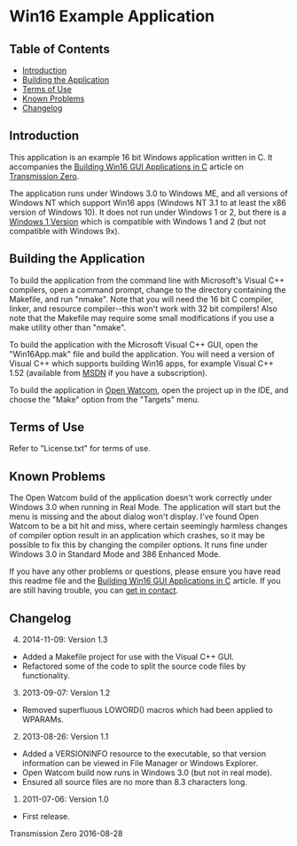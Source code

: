 # Win16 Example Application

## Table of Contents

- [Introduction](#introduction)
- [Building the Application](#building-the-application)
- [Terms of Use](#terms-of-use)
- [Known Problems](#known-problems)
- [Changelog](#changelog)

## Introduction

This application is an example 16 bit Windows application written in C. It
accompanies the
[Building Win16 GUI Applications in C](http://www.transmissionzero.co.uk/computing/win16-apps-in-c/)
article on [Transmission Zero](http://www.transmissionzero.co.uk/).

The application runs under Windows 3.0 to Windows ME, and all versions of
Windows NT which support Win16 apps (Windows NT 3.1 to at least the x86 version
of Windows 10). It does not run under Windows 1 or 2, but there is a
[Windows 1 Version](https://github.com/TransmissionZero/Windows-1-Example-Application)
which is compatible with Windows 1 and 2 (but not compatible with Windows 9x).

## Building the Application

To build the application from the command line with Microsoft's Visual C++
compilers, open a command prompt, change to the directory containing the
Makefile, and run "nmake". Note that you will need the 16 bit C compiler,
linker, and resource compiler--this won't work with 32 bit compilers! Also note
that the Makefile may require some small modifications if you use a make utility
other than "nmake".

To build the application with the Microsoft Visual C++ GUI, open the
"Win16App.mak" file and build the application. You will need a version of Visual
C++ which supports building Win16 apps, for example Visual C++ 1.52 (available
from [MSDN](https://msdn.microsoft.com/subscriptions/downloads) if you have a
subscription).

To build the application in [Open Watcom](http://openwatcom.org/), open the
project up in the IDE, and choose the "Make" option from the "Targets" menu.

## Terms of Use

Refer to "License.txt" for terms of use.

## Known Problems

The Open Watcom build of the application doesn't work correctly under Windows
3.0 when running in Real Mode. The application will start but the menu is
missing and the about dialog won't display. I've found Open Watcom to be a bit
hit and miss, where certain seemingly harmless changes of compiler option result
in an application which crashes, so it may be possible to fix this by changing
the compiler options. It runs fine under Windows 3.0 in Standard Mode and 386
Enhanced Mode.

If you have any other problems or questions, please ensure you have read this
readme file and the
[Building Win16 GUI Applications in C](http://www.transmissionzero.co.uk/computing/win16-apps-in-c/)
article. If you are still having trouble, you can
[get in contact](http://www.transmissionzero.co.uk/contact/).

## Changelog

4. 2014-11-09: Version 1.3
  - Added a Makefile project for use with the Visual C++ GUI.
  - Refactored some of the code to split the source code files by functionality.

3. 2013-09-07: Version 1.2
  - Removed superfluous LOWORD() macros which had been applied to WPARAMs.

2. 2013-08-26: Version 1.1
  - Added a VERSIONINFO resource to the executable, so that version information
    can be viewed in File Manager or Windows Explorer.
  - Open Watcom build now runs in Windows 3.0 (but not in real mode).
  - Ensured all source files are no more than 8.3 characters long.

1. 2011-07-06: Version 1.0
  - First release.

Transmission Zero
2016-08-28
